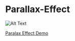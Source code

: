 # Parallax-Effect

![Alt Text](https://media.giphy.com/media/fWfZKARzf2t0fjXxiO/giphy.gif)

[Paralax Effect Demo](https://youtu.be/0Wl8rad1MsQ)

 
